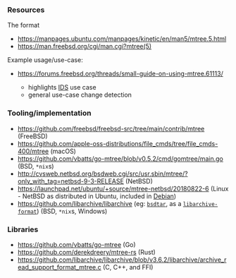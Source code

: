 ### Resources

The format

- https://manpages.ubuntu.com/manpages/kinetic/en/man5/mtree.5.html
- https://man.freebsd.org/cgi/man.cgi?mtree(5)

Example usage/use-case:

- https://forums.freebsd.org/threads/small-guide-on-using-mtree.61113/
  
  - highlights [IDS](https://en.wikipedia.org/wiki/Intrusion_detection_system) use case
  - general use-case change detection

### Tooling/implementation

- https://github.com/freebsd/freebsd-src/tree/main/contrib/mtree (FreeBSD)
- https://github.com/apple-oss-distributions/file_cmds/tree/file_cmds-400/mtree (macOS)
- https://github.com/vbatts/go-mtree/blob/v0.5.2/cmd/gomtree/main.go (BSD, `*nix`s)
- http://cvsweb.netbsd.org/bsdweb.cgi/src/usr.sbin/mtree/?only_with_tag=netbsd-9-3-RELEASE (NetBSD)
- https://launchpad.net/ubuntu/+source/mtree-netbsd/20180822-6 (Linux - NetBSD as distributed in Ubuntu, included in [Debian](https://packages.debian.org/search?keywords=mtree-netbsd))
- https://github.com/libarchive/libarchive (eg: [`bsdtar`](https://man.freebsd.org/cgi/man.cgi?query=bsdtar&sektion=1&format=html), as a [`libarchive-format`](https://man.freebsd.org/cgi/man.cgi?query=libarchive-formats&sektion=5&apropos=0&manpath=FreeBSD+13.1-RELEASE+and+Ports)) (BSD, `*nix`s, Windows)

### Libraries

- https://github.com/vbatts/go-mtree (Go)
- https://github.com/derekdreery/mtree-rs (Rust)
- https://github.com/libarchive/libarchive/blob/v3.6.2/libarchive/archive_read_support_format_mtree.c (C, C++, and FFI)
